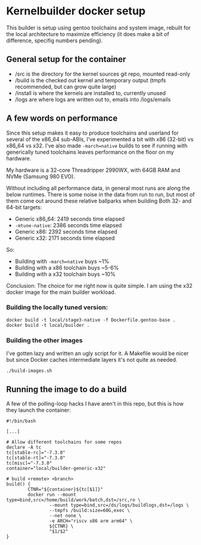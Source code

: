# Kernelbuilder docker setup

This builder is setup using gentoo toolchains and system image, rebuilt
for the local architecture to maximize efficiency (it does make a bit
of difference, specifig numbers pending).

## General setup for the container

 - /src is the directory for the kernel sources git repo, mounted read-only
 - /build is the checked out kernel and temporary output (tmpfs recommended, but can grow quite large)
 - /install is where the kernels are installed to, currently unused
 - /logs are where logs are written out to, emails into /logs/emails

## A few words on performance

Since this setup makes it easy to produce toolchains and userland
for several of the x86\_64 sub-ABIs, I've experimented a bit with x86
(32-bit) vs x86\_64 vs x32. I've also made `-march=native` builds to
see if running with generically tuned toolchains leaves performance on
the floor on my hardware.

My hardware is a 32-core Threadripper 2990WX, with 64GB RAM and NVMe
(Samsung 980 EVO).

Without including all performance data, in general most runs are along
the below runtimes. There is some noise in the data from run to run,
but most of them come out around these relative ballparks when building
Both 32- and 64-bit targets:

 - Generic x86\_64:    2419 seconds time elapsed
 - `-mtune-native`:    2386 seconds time elapsed
 - Generic x86:        2392 seconds time elapsed
 - Generic x32:        2171 seconds time elapsed

So:

 - Building with `-march=native` buys ~1%
 - Building with a x86 toolchain buys ~5-6%
 - Building with a x32 toolchain buys ~10%

Conclusion: The choice for me right now is quite simple. I am using
the x32 docker image for the main builder workload.

### Building the locally tuned version:

```
docker build -t local/stage3-native -f Dockerfile.gentoo-base .
docker build -t local/builder .
```

### Building the other images

I've gotten lazy and written an ugly script for it. A Makefile would
be nicer but since Docker caches intermediate layers it's not quite
as needed.

```
./build-images.sh
```

## Running the image to do a build

A few of the polling-loop hacks I have aren't in this repo, but this is
how they launch the container:

```
#!/bin/bash

[...]

# Allow different toolchains for some repos
declare -A tc
tc[stable-rc]="-7.3.0"
tc[stable-rt]="-7.3.0"
tc[misc]="-7.3.0"
container="local/builder-generic-x32"

# build <remote> <branch>
build() {
        CTNR="${container}${tc[$1]}"
        docker run --mount type=bind,src=/home/build/work/batch,dst=/src,ro \
                --mount type=bind,src=/ds/logs/buildlogs,dst=/logs \
                --tmpfs /build:size=60G,exec \
                --net none \
                -e ARCH="riscv x86 arm arm64" \
                ${CTNR} \
                "$1/$2"
}
```
